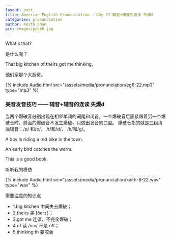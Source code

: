 ```yaml
---
layout: post
title: American English Pronunciation - Day 22 辅音+辅音的连读 失爆d
categories: pronunciation
author: Keith Shan
pic: images/pic08.jpg
---
```


What's that?

是什么呢？

That big kitchen of theirs got me thinking.

他们家那个大厨房。

<!--more-->

{% include Audio.html src="/assets/media/pronunciation/eg6-22.mp3" type="mp3" %}

### 美音发音技巧 —— 辅音+辅音的连读 失爆d


当两个爆破音分别出现在相邻单词的词尾和词首，一个爆破音后面紧跟着另一个爆破音时，前面的爆破音不发生爆破，只做出发音的口型。
爆破音指的就是三组清浊辅音：/p/ 和/b/， /t/和/d/， /k/和/g/。

A boy is riding a red bike in the town. 

An early bird catches the worm.

This is a good book.


听听我的模仿

{% include Audio.html src="/assets/media/pronunciation/keith-6-22.wav" type="wav" %}

需要注意的知识点
- 1.big kitchen 中间失去爆破；
- 2.theirs 美 [ðerz］；
- 3.got me 连读，不完全爆破；
- 4.of 读 /ɑːv/ 不是 off；
- 5.thinking  th 要咬舌





